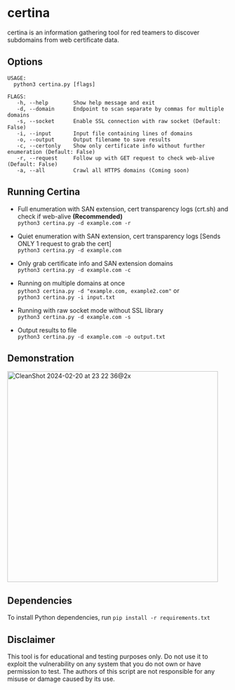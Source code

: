# certina
certina is an information gathering tool for red teamers to discover subdomains from web certificate data.  

## Options
```console
USAGE:
  python3 certina.py [flags]

FLAGS:
   -h, --help        Show help message and exit
   -d, --domain      Endpoint to scan separate by commas for multiple domains
   -s, --socket      Enable SSL connection with raw socket (Default: False)
   -i, --input       Input file containing lines of domains
   -o, --output      Output filename to save results
   -c, --certonly    Show only certificate info without further enumeration (Default: False)
   -r, --request     Follow up with GET request to check web-alive (Default: False)
   -a, --all         Crawl all HTTPS domains (Coming soon)
```

## Running Certina
- Full enumeration with SAN extension, cert transparency logs (crt.sh) and check if web-alive **(Recommended)**  
`python3 certina.py -d example.com -r`

- Quiet enumeration with SAN extension, cert transparency logs [Sends ONLY 1 request to grab the cert]   
`python3 certina.py -d example.com`

- Only grab certificate info and SAN extension domains  
`python3 certina.py -d example.com -c`

- Running on multiple domains at once  
`python3 certina.py -d "example.com, example2.com"` or   
`python3 certina.py -i input.txt`

- Running with raw socket mode without SSL library  
`python3 certina.py -d example.com -s`

- Output results to file      
`python3 certina.py -d example.com -o output.txt`

## Demonstration
<img width="480" alt="CleanShot 2024-02-20 at 23 22 36@2x" src="https://github.com/n0mi1k/certina/assets/28621928/b5f3fdf5-7aa4-4c4a-8713-7b2e8ceb3674">

## Dependencies
To install Python dependencies, run `pip install -r requirements.txt`

## Disclaimer
This tool is for educational and testing purposes only. Do not use it to exploit the vulnerability on any system that you do not own or have permission to test. The authors of this script are not responsible for any misuse or damage caused by its use.
